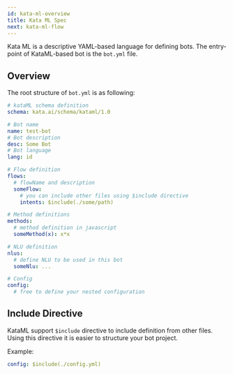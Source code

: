 ```yaml
---
id: kata-ml-overview
title: Kata ML Spec
next: kata-ml-flow
---
```


Kata ML is a descriptive YAML-based language for defining bots. The entry-point of KataML-based bot is the `bot.yml` file.

## Overview

The root structure of `bot.yml` is as following:

```yaml
# kataML schema definition
schema: kata.ai/schema/kataml/1.0

# Bot name
name: test-bot
# Bot description
desc: Some Bot
# Bot language
lang: id

# Flow definition
flows:
  # flowName and description
  someFlow:
    # you can include other files using $include directive
    intents: $include(./some/path)

# Method definitions
methods:
  # method definition in javascript
  someMethod(x): x*x

# NLU definition
nlus:
  # define NLU to be used in this bot
  someNlu: ...

# Config
config:
  # free to define your nested configuration
```

## Include Directive

KataML support `$include` directive to include definition from other files. Using this directive it is easier to structure your bot project.

Example:

```yaml
config: $include(./config.yml)
```
